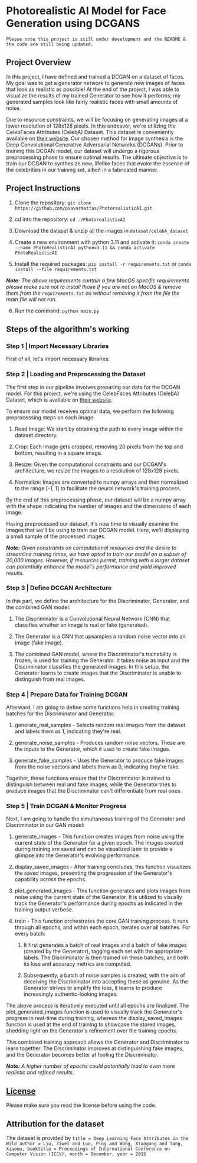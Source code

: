 # Photorealistic AI Model for Face Generation using DCGANS

`Please note this project is still under development and the README & the code are still being updated.`

## Project Overview
In this project, I have defined and trained a DCGAN on a dataset of faces. My goal was to get a generator network to generate new images of faces that look as realistic as possible! At the end of the project, I was able to visualize the results of my trained Generator to see how it performs; my generated samples look like fairly realistic faces with small amounts of noise.

Due to resource constraints, we will be focusing on generating images at a lower resolution of 128x128 pixels. In this endeavor, we're utilizing the CelebFaces Attributes (CelebA) Dataset. This dataset is conveniently available on [their website](https://mmlab.ie.cuhk.edu.hk/projects/CelebA.html). Our chosen method for image synthesis is the Deep Convolutional Generative Adversarial Networks (DCGANs). Prior to training this DCGAN model, our dataset will undergo a rigorous preprocessing phase to ensure optimal results. The ultimate objective is to train our DCGAN to synthesize new, lifelike faces that evoke the essence of the celebrities in our training set, albeit in a fabricated manner.
    
## Project Instructions
1. Clone the repository:
`git clone https://github.com/psavarmattas/PhotorealisticAI.git`

2. cd into the repository: `cd ./PhotorealisticAI`

3. Download the dataset & unzip all the images in `dataset/celebA_dataset`

4. Create a new environment with python 3.11 and activate it: `conda create --name PhotoRealisticAI python=3.11 && conda activate PhotoRealisticAI`

5. Install the required packages: `pip install -r requirements.txt` or `conda install --file requirements.txt`

<I><B>Note:</B> The above requirements contain a few MacOS specific requirements please make sure not to install those if you are not on MacOS & remove them from the `requirements.txt` as without removing it from the file the main file will not run.</I>

6. Run the command: `python main.py`

## Steps of the algorithm's working

### Step 1 | Import Necessary Libraries

First of all, let's import necessary libraries:

### Step 2 | Loading and Preprocessing the Dataset

The first step in our pipeline involves preparing our data for the DCGAN model. For this project, we're using  the CelebFaces Attributes (CelebA) Dataset, which is available on [their website](https://mmlab.ie.cuhk.edu.hk/projects/CelebA.html).

To ensure our model receives optimal data, we perform the following preprocessing steps on each image:

1. Read Image: We start by obtaining the path to every image within the dataset directory.

2. Crop: Each image gets cropped, removing 20 pixels from the top and bottom, resulting in a square image.

3. Resize: Given the computational constraints and our DCGAN's architecture, we resize the images to a resolution of 128x128 pixels.

4. Normalize: Images are converted to numpy arrays and then normalized to the range [-1, 1] to facilitate the neural network's training process.

By the end of this preprocessing phase, our dataset will be a numpy array with the shape indicating the number of images and the dimensions of each image.

Having preprocessed our dataset, it's now time to visually examine the images that we'll be using to train our DCGAN model. Here, we'll displaying a small sample of the processed images.

<I><B>Note:</B> Given constraints on computational resources and the desire to streamline training times, we have opted to train our model on a subset of 20,000 images. However, if resources permit, training with a larger dataset can potentially enhance the model's performance and yield improved results.</I>

### Step 3 | Define DCGAN Architecture

In this part, we define the architecture for the Discriminator, Generator, and the combined GAN model:

1. The Discriminator is a Convolutional Neural Network (CNN) that classifies whether an image is real or fake (generated).

2. The Generator is a CNN that upsamples a random noise vector into an image (fake image).

3. The combined GAN model, where the Discriminator's trainability is frozen, is used for training the Generator. It takes noise as input and the Discriminator classifies the generated images. In this setup, the Generator learns to create images that the Discriminator is unable to distinguish from real images.

### Step 4 | Prepare Data for Training DCGAN

Afterward, I am going to define some functions help in creating training batches for the Discriminator and Generator:

1. generate_real_samples - Selects random real images from the dataset and labels them as 1, indicating they're real.

2. generate_noise_samples - Produces random noise vectors. These are the inputs to the Generator, which it uses to create fake images.

3. generate_fake_samples - Uses the Generator to produce fake images from the noise vectors and labels them as 0, indicating they're fake.

Together, these functions ensure that the Discriminator is trained to distinguish between real and fake images, while the Generator tries to produce images that the Discriminator can't differentiate from real ones.

### Step 5 | Train DCGAN & Monitor Progress

Next, I am going to handle the simultaneous training of the Generator and Discriminator in our GAN model:

1. generate_images - This function creates images from noise using the current state of the Generator for a given epoch. The images created during training are saved and can be visualized later to provide a glimpse into the Generator's evolving performance.

2. display_saved_images - After training concludes, this function visualizes the saved images, presenting the progression of the Generator's capability across the epochs.

3. plot_generated_images - This function generates and plots images from noise using the current state of the Generator. It is utilized to visually track the Generator's performance during epochs as indicated in the training output verbose.

4. train - This function orchestrates the core GAN training process. It runs through all epochs, and within each epoch, iterates over all batches. For every batch:

    1. It first generates a batch of real images and a batch of fake images (created by the Generator), tagging each set with the appropriate labels. The Discriminator is then trained on these batches, and both its loss and accuracy metrics are computed.

    2. Subsequently, a batch of noise samples is created, with the aim of deceiving the Discriminator into accepting these as genuine. As the Generator strives to amplify the loss, it learns to produce increasingly authentic-looking images.

The above process is iteratively executed until all epochs are finalized. The plot_generated_images function is used to visually track the Generator's progress in real-time during training, whereas the display_saved_images function is used at the end of training to showcase the stored images, shedding light on the Generator's refinement over the training epochs.

This combined training approach allows the Generator and Discriminator to learn together. The Discriminator improves at distinguishing fake images, and the Generator becomes better at fooling the Discriminator.

<I><B>Note:</B> A higher number of epochs could potentially lead to even more realistic and refined results.</I>

## [License](https://github.com/psavarmattas/PhotoRealisticAI/blob/main/LICENSE.MD)

Please make sure you read the license before using the code.

## Attribution for the dataset
The dataset is provided by `title = Deep Learning Face Attributes in the Wild author = Liu, Ziwei and Luo, Ping and Wang, Xiaogang and Tang, Xiaoou, booktitle = Proceedings of International Conference on Computer Vision (ICCV), month = December, year = 2015`